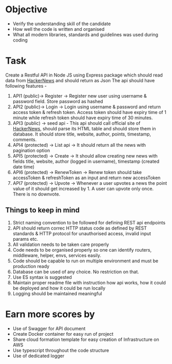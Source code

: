 # Objective

- Verify the understanding skill of the candidate
- How well the code is written and organised
- What all modern libraries, standards and guidelines was used during coding

# Task

Create a Restful API in Node JS using Express package which should read data from [HackerNews](https://news.ycombinator.com/) and should return as Json
The api should have following features -
1. API1 (public)-> Register -> Register new user using username & password field. Store password as hashed
1. API2 (public)-> Login -> Login using username & password and return access token & refresh token. Access token should have expiry time of 1 minute while refresh token should have expiry time of 30 minutes. 
1. API3 (public) -> seed api - This api should call official site of [HackerNews](https://news.ycombinator.com/), should parse its HTML table and should store them in database. It should store title, website, author, points, timestamp, comments.
1. API4 (protected) -> List api -> It should return all the news with pagination option
1. API5 (protected) -> Create -> It should allow creating new news with fields title, website, author (logged in username), timestamp (created date time)
1. API6 (protected) -> RenewToken -> Renew token should take accessToken & refreshToken as an input and return new accessToken
1. API7 (protected) -> Upvote -> Whenever a user upvotes a news the point value of it should get increased by 1. A user can upvote only once. There is no downvote.
  
## Things to keep in mind
1. Strict naming convention to be followed for defining REST api endpoints
1. API should return correc HTTP status code as defined by REST standards & HTTP protocol for unauthorised access, invalid input params etc.
1. All validation needs to be taken care properly
1. Code needs to be organised properly so one can identify routers, middleware, helper, envs, services easily.
1. Code should be capable to run on multiple environment and must be production ready
1. Database can be used of any choice. No restriction on that.
1. Use ES syntax is suggested
1. Maintain proper readme file with instruction how api works, how it could be deployed and how it could be run locally
1. Logging should be maintained meaningful

# Earn more scores by

- Use of Swagger for API document
- Create Docker container for easy run of project
- Share cloud formation template for easy creation of Infrastructure on AWS
- Use typescript throughout the code structure
- Use of dedicated logger
